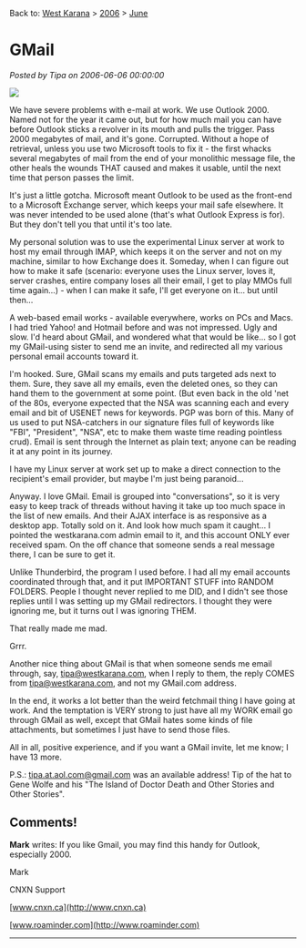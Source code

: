 Back to: [West Karana](/posts/westkarana.md) > [2006](/posts/2006/westkarana.md) > [June](./westkarana.md)
# GMail

*Posted by Tipa on 2006-06-06 00:00:00*

![](../../../images/gmail.png)

We have severe problems with e-mail at work. We use Outlook 2000. Named not for the year it came out, but for how much mail you can have before Outlook sticks a revolver in its mouth and pulls the trigger. Pass 2000 megabytes of mail, and it's gone. Corrupted. Without a hope of retrieval, unless you use two Microsoft tools to fix it - the first whacks several megabytes of mail from the end of your monolithic message file, the other heals the wounds THAT caused and makes it usable, until the next time that person passes the limit. 

It's just a little gotcha. Microsoft meant Outlook to be used as the front-end to a Microsoft Exchange server, which keeps your mail safe elsewhere. It was never intended to be used alone (that's what Outlook Express is for). But they don't tell you that until it's too late.

My personal solution was to use the experimental Linux server at work to host my email through IMAP, which keeps it on the server and not on my machine, similar to how Exchange does it. Someday, when I can figure out how to make it safe (scenario: everyone uses the Linux server, loves it, server crashes, entire company loses all their email, I get to play MMOs full time again...) - when I can make it safe, I'll get everyone on it... but until then...

A web-based email works - available everywhere, works on PCs and Macs. I had tried Yahoo! and Hotmail before and was not impressed. Ugly and slow. I'd heard about GMail, and wondered what that would be like... so I got my GMail-using sister to send me an invite, and redirected all my various personal email accounts toward it.

I'm hooked. Sure, GMail scans my emails and puts targeted ads next to them. Sure, they save all my emails, even the deleted ones, so they can hand them to the government at some point. (But even back in the old 'net of the 80s, everyone expected that the NSA was scanning each and every email and bit of USENET news for keywords. PGP was born of this. Many of us used to put NSA-catchers in our signature files full of keywords like "FBI", "President", "NSA", etc to make them waste time reading pointless crud). Email is sent through the Internet as plain text; anyone can be reading it at any point in its journey.

I have my Linux server at work set up to make a direct connection to the recipient's email provider, but maybe I'm just being paranoid...

Anyway. I love GMail. Email is grouped into "conversations", so it is very easy to keep track of threads without having it take up too much space in the list of new emails. And their AJAX interface is as responsive as a desktop app. Totally sold on it. And look how much spam it caught... I pointed the westkarana.com admin email to it, and this account ONLY ever received spam. On the off chance that someone sends a real message there, I can be sure to get it.

Unlike Thunderbird, the program I used before. I had all my email accounts coordinated through that, and it put IMPORTANT STUFF into RANDOM FOLDERS. People I thought never replied to me DID, and I didn't see those replies until I was setting up my GMail redirectors. I thought they were ignoring me, but it turns out I was ignoring THEM.

That really made me mad.

Grrr.

Another nice thing about GMail is that when someone sends me email through, say, [tipa@westkarana.com](mailto:tipa@westkarana.com), when I reply to them, the reply COMES from [tipa@westkarana.com](mailto:tipa@westkarana.com), and not my GMail.com address.

In the end, it works a lot better than the weird fetchmail thing I have going at work. And the temptation is VERY strong to just have all my WORK email go through GMail as well, except that GMail hates some kinds of file attachments, but sometimes I just have to send those files.

All in all, positive experience, and if you want a GMail invite, let me know; I have 13 more.

P.S.: [tipa.at.aol.com@gmail.com](mailto:tipa.at.aol.com@gmail.com) was an available address! Tip of the hat to Gene Wolfe and his "The Island of Doctor Death and Other Stories and Other Stories".
## Comments!

**Mark** writes: If you like Gmail, you may find this handy for Outlook, especially 2000.

Mark

CNXN Support

[www.cnxn.ca](http://www.cnxn.ca)

[www.roaminder.com](http://www.roaminder.com)

---

